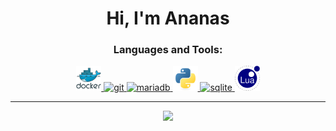 <h1 align="center">Hi, I'm Ananas</h1>

<h3 align="center">Languages and Tools:</h3>
<p align="center"> <a href="https://www.docker.com/" target="_blank" rel="noreferrer"> <img src="https://raw.githubusercontent.com/devicons/devicon/master/icons/docker/docker-original-wordmark.svg" alt="docker" width="40" height="40"/> </a> <a href="https://git-scm.com/" target="_blank" rel="noreferrer"> <img src="https://www.vectorlogo.zone/logos/git-scm/git-scm-icon.svg" alt="git" width="40" height="40"/> </a> <a href="https://mariadb.org/" target="_blank" rel="noreferrer"> <img src="https://www.vectorlogo.zone/logos/mariadb/mariadb-icon.svg" alt="mariadb" width="40" height="40"/> </a> <a href="https://www.python.org" target="_blank" rel="noreferrer"> <img src="https://raw.githubusercontent.com/devicons/devicon/master/icons/python/python-original.svg" alt="python" width="40" height="40"/> </a> <a href="https://www.sqlite.org/" target="_blank" rel="noreferrer"> <img src="https://www.vectorlogo.zone/logos/sqlite/sqlite-icon.svg" alt="sqlite" width="40" height="40"/> </a> <a href="https://www.lua.org/" target="_blank" rel="noreferrer"> <img src="https://raw.githubusercontent.com/devicons/devicon/master/icons/lua/lua-original.svg" alt="lua" width="40" height="40"/> </a>   </p>

***

<p align="center"><a href="https://discord.com/users/695116877042679942"><img src="https://discord-readme-badge.vercel.app/api?id=695116877042679942"></a></p>
